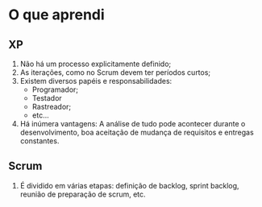 # O que aprendi

## XP

1. Não há um processo explicitamente definido;
2. As iterações, como no Scrum devem ter períodos curtos;
3. Existem diversos papéis e responsabilidades:
	* Programador;
	* Testador
	* Rastreador;
	* etc...
4. Há inúmera vantagens: A análise de tudo pode acontecer durante o desenvolvimento, boa aceitação de mudança de requisitos e entregas constantes.

## Scrum

1. É dividido em várias etapas: definição de backlog, sprint backlog, reunião de preparação de scrum, etc.
